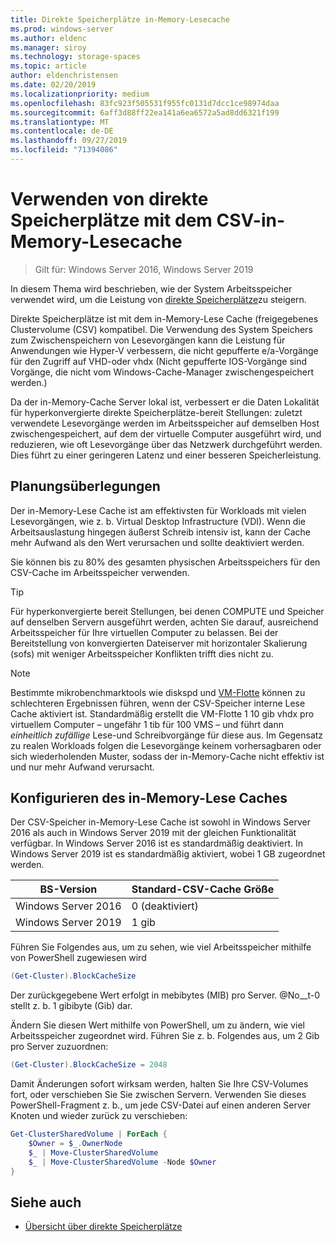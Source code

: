 ```yaml
---
title: Direkte Speicherplätze in-Memory-Lesecache
ms.prod: windows-server
ms.author: eldenc
ms.manager: siroy
ms.technology: storage-spaces
ms.topic: article
author: eldenchristensen
ms.date: 02/20/2019
ms.localizationpriority: medium
ms.openlocfilehash: 83fc923f505531f955fc0131d7dcc1ce98974daa
ms.sourcegitcommit: 6aff3d88ff22ea141a6ea6572a5ad8dd6321f199
ms.translationtype: MT
ms.contentlocale: de-DE
ms.lasthandoff: 09/27/2019
ms.locfileid: "71394086"
---
```

# <a name="using-storage-spaces-direct-with-the-csv-in-memory-read-cache"></a>Verwenden von direkte Speicherplätze mit dem CSV-in-Memory-Lesecache
> Gilt für: Windows Server 2016, Windows Server 2019

In diesem Thema wird beschrieben, wie der System Arbeitsspeicher verwendet wird, um die Leistung von [direkte Speicherplätze](storage-spaces-direct-overview.md)zu steigern.

Direkte Speicherplätze ist mit dem in-Memory-Lese Cache (freigegebenes Clustervolume (CSV) kompatibel. Die Verwendung des System Speichers zum Zwischenspeichern von Lesevorgängen kann die Leistung für Anwendungen wie Hyper-V verbessern, die nicht gepufferte e/a-Vorgänge für den Zugriff auf VHD-oder vhdx (Nicht gepufferte IOS-Vorgänge sind Vorgänge, die nicht vom Windows-Cache-Manager zwischengespeichert werden.)

Da der in-Memory-Cache Server lokal ist, verbessert er die Daten Lokalität für hyperkonvergierte direkte Speicherplätze-bereit Stellungen: zuletzt verwendete Lesevorgänge werden im Arbeitsspeicher auf demselben Host zwischengespeichert, auf dem der virtuelle Computer ausgeführt wird, und reduzieren, wie oft Lesevorgänge über das Netzwerk durchgeführt werden. Dies führt zu einer geringeren Latenz und einer besseren Speicherleistung.

## <a name="planning-considerations"></a>Planungsüberlegungen

Der in-Memory-Lese Cache ist am effektivsten für Workloads mit vielen Lesevorgängen, wie z. b. Virtual Desktop Infrastructure (VDI). Wenn die Arbeitsauslastung hingegen äußerst Schreib intensiv ist, kann der Cache mehr Aufwand als den Wert verursachen und sollte deaktiviert werden.

Sie können bis zu 80% des gesamten physischen Arbeitsspeichers für den CSV-Cache im Arbeitsspeicher verwenden.

  > [!TIP]
  > Für hyperkonvergierte bereit Stellungen, bei denen COMPUTE und Speicher auf denselben Servern ausgeführt werden, achten Sie darauf, ausreichend Arbeitsspeicher für Ihre virtuellen Computer zu belassen. Bei der Bereitstellung von konvergierten Dateiserver mit horizontaler Skalierung (sofs) mit weniger Arbeitsspeicher Konflikten trifft dies nicht zu.

  > [!NOTE]
  > Bestimmte mikrobenchmarktools wie diskspd und [VM-Flotte](https://github.com/Microsoft/diskspd/tree/master/Frameworks/VMFleet) können zu schlechteren Ergebnissen führen, wenn der CSV-Speicher interne Lese Cache aktiviert ist. Standardmäßig erstellt die VM-Flotte 1 10 gib vhdx pro virtuellem Computer – ungefähr 1 tib für 100 VMS – und führt dann *einheitlich zufällige* Lese-und Schreibvorgänge für diese aus. Im Gegensatz zu realen Workloads folgen die Lesevorgänge keinem vorhersagbaren oder sich wiederholenden Muster, sodass der in-Memory-Cache nicht effektiv ist und nur mehr Aufwand verursacht.

## <a name="configuring-the-in-memory-read-cache"></a>Konfigurieren des in-Memory-Lese Caches

Der CSV-Speicher in-Memory-Lese Cache ist sowohl in Windows Server 2016 als auch in Windows Server 2019 mit der gleichen Funktionalität verfügbar. In Windows Server 2016 ist es standardmäßig deaktiviert. In Windows Server 2019 ist es standardmäßig aktiviert, wobei 1 GB zugeordnet werden.

| BS-Version          | Standard-CSV-Cache Größe |
|---------------------|------------------------|
| Windows Server 2016 | 0 (deaktiviert)           |
| Windows Server 2019 | 1 gib                   |

Führen Sie Folgendes aus, um zu sehen, wie viel Arbeitsspeicher mithilfe von PowerShell zugewiesen wird

```PowerShell
(Get-Cluster).BlockCacheSize
```

Der zurückgegebene Wert erfolgt in mebibytes (MIB) pro Server. @No__t-0 stellt z. b. 1 gibibyte (Gib) dar.

Ändern Sie diesen Wert mithilfe von PowerShell, um zu ändern, wie viel Arbeitsspeicher zugeordnet wird. Führen Sie z. b. Folgendes aus, um 2 Gib pro Server zuzuordnen:

```PowerShell
(Get-Cluster).BlockCacheSize = 2048
```

Damit Änderungen sofort wirksam werden, halten Sie Ihre CSV-Volumes fort, oder verschieben Sie Sie zwischen Servern. Verwenden Sie dieses PowerShell-Fragment z. b., um jede CSV-Datei auf einen anderen Server Knoten und wieder zurück zu verschieben:

```PowerShell
Get-ClusterSharedVolume | ForEach {
    $Owner = $_.OwnerNode
    $_ | Move-ClusterSharedVolume
    $_ | Move-ClusterSharedVolume -Node $Owner
}
```

## <a name="see-also"></a>Siehe auch

- [Übersicht über direkte Speicherplätze](storage-spaces-direct-overview.md)
